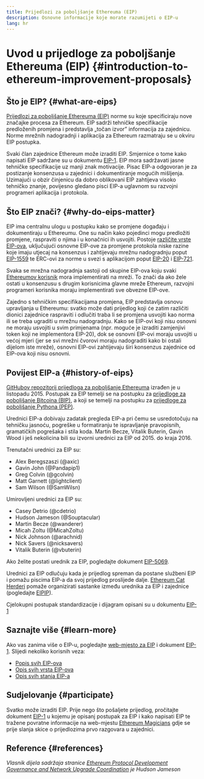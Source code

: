 ```yaml
---
title: Prijedlozi za poboljšanje Ethereuma (EIP)
description: Osnovne informacije koje morate razumijeti o EIP-u
lang: hr
---
```


# Uvod u prijedloge za poboljšanje Ethereuma (EIP) {#introduction-to-ethereum-improvement-proposals}

## Što je EIP? {#what-are-eips}

[Prijedlozi za poboljšanje Ethereuma (EIP)](https://eips.ethereum.org/) norme su koje specificiraju nove značajke procesa za Ethereum. EIP sadrži tehničke specifikacije predloženih promjena i predstavlja „točan izvor” informacija za zajednicu. Norme mrežnih nadogradnji i aplikacija za Ethereum razmatraju se u okviru EIP postupka.

Svaki član zajednice Ethereum može izraditi EIP. Smjernice o tome kako napisati EIP sadržane su u dokumentu [EIP-1](https://eips.ethereum.org/EIPS/eip-1). EIP mora sadržavati jasne tehničke specifikacije uz manji znak motivacije. Pisac EIP-a odgovoran je za postizanje konsenzusa u zajednici i dokumentiranje mogućih mišljenja. Uzimajući u obzir činjenicu da dobro oblikovani EIP zahtijeva visoko tehničko znanje, povijesno gledano pisci EIP-a uglavnom su razvojni programeri aplikacija i protokola.

## Što EIP znači? {#why-do-eips-matter}

EIP ima centralnu ulogu u postupku kako se promjene događaju i dokumentiraju u Ethereumu. One su način kako pojedinci mogu predložiti promjene, raspraviti o njima i u konačnici ih usvojiti. Postoje [različite vrste EIP-ova](https://github.com/ethereum/EIPs/blob/master/EIPS/eip-1.md#eip-types), uključujući osnovne EIP-ove za promjene protokola niske razine koje imaju utjecaj na konsenzus i zahtijevaju mrežnu nadogradnju poput [EIP-1559](https://eips.ethereum.org/EIPS/eip-1559) te ERC-ovi za norme u svezi s aplikacijom poput [EIP-20](https://eips.ethereum.org/EIPS/eip-20) i [EIP-721](https://eips.ethereum.org/EIPS/eip-721).

Svaka se mrežna nadogradnja sastoji od skupine EIP-ova koju svaki [Ethereumov korisnik](/learn/#clients-and-nodes) mora implementirati na mreži. To znači da ako žele ostati u konsenzusu s drugim korisnicima glavne mreže Ethereum, razvojni programeri korisnika moraju implementirati sve obvezne EIP-ove.

Zajedno s tehničkim specifikacijama promjena, EIP predstavlja osnovu upravljanja u Ethereumu: svatko može dati prijedlog koji će zatim različiti dionici zajednice raspraviti i odlučiti traba li se promjena usvojiti kao norma ili se treba ugraditi u mrežnu nadogradnju. Kako se EIP-ovi koji nisu osnovni ne moraju usvojiti u svim primjenama (npr. moguće je izraditi zamjenjivi token koji ne implementora EIP-20), dok se osnovni EIP-ovi moraju usvojiti u većoj mjeri (jer se svi mrežni čvorovi moraju nadograditi kako bi ostali dijelom iste mreže), osnovni EIP-ovi zahtijevaju širi konsenzus zajednice od EIP-ova koji nisu osnovni.

## Povijest EIP-a {#history-of-eips}

[GitHubov repozitorij prijedloga za poboljšanje Ethereuma](https://github.com/ethereum/EIPs) izrađen je u listopadu 2015. Postupak za EIP temelji se na postupku za [prijedloge za poboljšanje Bitcoina (BIP)](https://github.com/bitcoin/bips), a koji se temelji na postupku za [prijedloge za poboljšanje Pythona (PEP)](https://www.python.org/dev/peps/).

Urednici EIP-a dobivaju zadatak pregleda EIP-a pri čemu se usredotočuju na tehničku jasnoću, pogreške u formatiranju te ispravljanje pravopisnih, gramatičkih pogrešaka i stila koda. Martin Becze, Vitalik Buterin, Gavin Wood i ješ nekolicina bili su izvorni urednici za EIP od 2015. do kraja 2016.

Trenutačni urednici za EIP su:

- Alex Beregszaszi (@axic)
- Gavin John (@Pandapip1)
- Greg Colvin (@gcolvin)
- Matt Garnett (@lightclient)
- Sam Wilson (@SamWilsn)

Umirovljeni urednici za EIP su:

- Casey Detrio (@cdetrio)
- Hudson Jameson (@Souptacular)
- Martin Becze (@wanderer)
- Micah Zoltu (@MicahZoltu)
- Nick Johnson (@arachnid)
- Nick Savers (@nicksavers)
- Vitalik Buterin (@vbuterin)

Ako želite postati urednik za EIP, pogledajte dokument [EIP-5069](https://eips.ethereum.org/EIPS/eip-5069).

Urednici za EIP odlučuju kada je prijedlog spreman da postane službeni EIP i pomažu piscima EIP-a da svoj prijedlog proslijede dalje. [Ethereum Cat Herderi](https://ethereumcatherders.com/) pomaže organizirati sastanke između urednika za EIP i zajednice (pogledajte [EIPIP](https://github.com/ethereum-cat-herders/EIPIP)).

Cjelokupni postupak standardizacije i dijagram opisani su u dokumentu [EIP-1](https://eips.ethereum.org/EIPS/eip-1)

## Saznajte više {#learn-more}

Ako vas zanima više o EIP-u, pogledajte [web-mjesto za EIP](https://eips.ethereum.org/) i dokument [EIP-1](https://eips.ethereum.org/EIPS/eip-1). Slijedi nekoliko korisnih veza:

- [Popis svih EIP-ova](https://eips.ethereum.org/all)
- [Opis svih vrsta EIP-ova](https://eips.ethereum.org/EIPS/eip-1#eip-types)
- [Opis svih stanja EIP-a](https://eips.ethereum.org/EIPS/eip-1#eip-process)

## Sudjelovanje {#participate}

Svatko može izraditi EIP. Prije nego što pošaljete prijedlog, pročitajte dokument [EIP-1](https://eips.ethereum.org/EIPS/eip-1) u kojemu je opisanj postupak za EIP i kako napisati EIP te tražene povratne informacije na web-mjestu [Ethereum Magicians](https://ethereum-magicians.org/) gdje se prije slanja skice o prijedlozima prvo razgovara u zajednici.

## Reference {#references}

<cite class="citation">

Vlasnik dijela sadržaja stranice [Ethereum Protocol Development Governance and Network Upgrade Coordination](https://hudsonjameson.com/2020-03-23-ethereum-protocol-development-governance-and-network-upgrade-coordination/) je Hudson Jameson

</cite>
